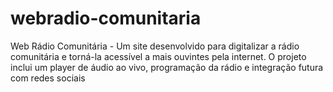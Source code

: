 # webradio-comunitaria
Web Rádio Comunitária - Um site desenvolvido para digitalizar a rádio comunitária e torná-la acessível a mais ouvintes pela internet. O projeto inclui um player de áudio ao vivo, programação da rádio e integração futura com redes sociais
